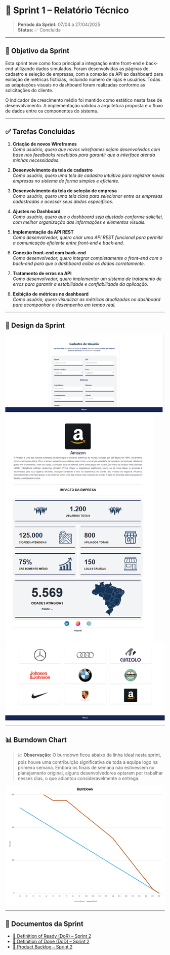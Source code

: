 
# 📌 Sprint 1 – Relatório Técnico

> **Período da Sprint:** 07/04 a 27/04/2025  
> **Status:** ✅ Concluída  

---

## 🎯 Objetivo da Sprint

Esta sprint teve como foco principal a integração entre front-end e back-end utilizando dados simulados. Foram desenvolvidas as páginas de cadastro e seleção de empresas, com a conexão da API ao dashboard para exibição de métricas fictícias, incluindo número de lojas e usuários. Todas as adaptações visuais no dashboard foram realizadas conforme as solicitações do cliente.

O indicador de crescimento médio foi mantido como estático nesta fase de desenvolvimento. A implementação validou a arquitetura proposta e o fluxo de dados entre os componentes do sistema.

---

## ✅ Tarefas Concluídas

1. **Criação de novos Wireframes**  
   *Como usuário, quero que novos wireframes sejam desenvolvidos com base nos feedbacks recebidos para garantir que a interface atenda minhas necessidades.*

2. **Desenvolvimento da tela de cadastro**  
   *Como usuário, quero uma tela de cadastro intuitiva para registrar novas empresas no sistema de forma simples e eficiente.*

3. **Desenvolvimento da tela de seleção de empresa**  
   *Como usuário, quero uma tela clara para selecionar entre as empresas cadastradas e acessar seus dados específicos.*

4. **Ajustes no Dashboard**  
   *Como usuário, quero que o dashboard seja ajustado conforme solicitei, com melhor organização das informações e elementos visuais.*

5. **Implementação da API REST**  
   *Como desenvolvedor, quero criar uma API REST funcional para permitir a comunicação eficiente entre front-end e back-end.*

6. **Conexão front-end com back-end**  
   *Como desenvolvedor, quero integrar completamente o front-end com o back-end para que o dashboard exiba os dados corretamente.*

7. **Tratamento de erros na API**  
   *Como desenvolvedor, quero implementar um sistema de tratamento de erros para garantir a estabilidade e confiabilidade da aplicação.*

8. **Exibição de métricas no dashboard**  
   *Como usuário, quero visualizar as métricas atualizadas no dashboard para acompanhar o desempenho em tempo real.*

---

## 🎨 Design da Sprint

![Design Sprint 2](./docs/sprints/sprint2/cadastro-mockupS2.jpg)
![Design Sprint 2](./docs/sprints/sprint2/dashbord-mockup-S2.jpg)
![Design Sprint 2](./docs/sprints/sprint2/selecaoempresa-mockup-S2.jpg)


---

## 📊 Burndown Chart

> 📈 **Observação:** O burndown ficou abaixo da linha ideal nesta sprint, pois houve uma contribuição significativa de toda a equipe logo na primeira semana. Embora os finais de semana não estivessem no planejamento original, alguns desenvolvedores optaram por trabalhar nesses dias, o que adiantou consideravelmente a entrega.

![Burndown Sprint 2](./docs/sprints/sprint2/burndownS2.png)

---

## 📎 Documentos da Sprint

- [📄 Definition of Ready (DoR) – Sprint 2](./docs/sprints/sprint2/DoR-sprint2.pdf)  
- [📄 Definition of Done (DoD) – Sprint 2](./docs/sprints/sprint2/DoD-sprint2.pdf)  
- [📄 Product Backlog – Sprint 2](./docs/sprints/sprint2/ProductBacklog-sprint2.pdf)

